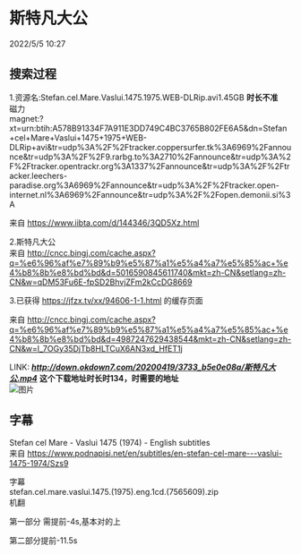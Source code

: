 # 斯特凡大公
2022/5/5 10:27  

## 搜索过程
1.资源名:Stefan.cel.Mare.Vaslui.1475.1975.WEB-DLRip.avi1.45GB   **时长不准**    
磁力  
magnet:?xt=urn:btih:A578B91334F7A911E3DD749C4BC3765B802FE6A5&dn=Stefan+cel+Mare+Vaslui+1475+1975+WEB-DLRip+avi&tr=udp%3A%2F%2Ftracker.coppersurfer.tk%3A6969%2Fannounce&tr=udp%3A%2F%2F9.rarbg.to%3A2710%2Fannounce&tr=udp%3A%2F%2Ftracker.opentrackr.org%3A1337%2Fannounce&tr=udp%3A%2F%2Ftracker.leechers-paradise.org%3A6969%2Fannounce&tr=udp%3A%2F%2Ftracker.open-internet.nl%3A6969%2Fannounce&tr=udp%3A%2F%2Fopen.demonii.si%3A

来自 <https://www.iibta.com/d/144346/3QD5Xz.html> 

2.斯特凡大公    
来自 <http://cncc.bingj.com/cache.aspx?q=%e6%96%af%e7%89%b9%e5%87%a1%e5%a4%a7%e5%85%ac+%e4%b8%8b%e8%bd%bd&d=5016590845611740&mkt=zh-CN&setlang=zh-CN&w=qDM53Fu6E-fpSD2BhvjZFm2kCcDG8669>

3.已获得 https://jfzx.tv/xx/94606-1-1.html 的缓存页面

来自 <http://cncc.bingj.com/cache.aspx?q=%e6%96%af%e7%89%b9%e5%87%a1%e5%a4%a7%e5%85%ac+%e4%b8%8b%e8%bd%bd&d=4987247629438544&mkt=zh-CN&setlang=zh-CN&w=l_7OGy35DjTb8HLTCuX6AN3xd_HfET1j> 

LINK: ***http://down.okdown7.com/20200419/3733_b5e0e08a/斯特凡大公.mp4***     **这个下载地址时长时134，时需要的地址**  
![图片](https://user-images.githubusercontent.com/84896436/166855434-582ee012-c730-4d36-bae5-a479037eb5d9.png)

## 字幕 
Stefan cel Mare - Vaslui 1475 (1974) - English subtitles  
来自 <https://www.podnapisi.net/en/subtitles/en-stefan-cel-mare---vaslui-1475-1974/Szs9>   

字幕  
stefan.cel.mare.vaslui.1475.(1975).eng.1cd.(7565609).zip  
机翻  

第一部分  需提前-4s,基本对的上

第二部分提前-11.5s



